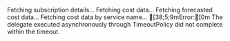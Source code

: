 Fetching subscription details...
Fetching cost data...
Fetching forecasted cost data...
Fetching cost data by service name...
[38;5;9mError:[0m The delegate executed asynchronously through TimeoutPolicy did not 
complete within the timeout.

